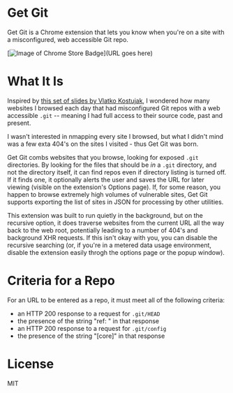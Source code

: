 Get Git
=============

Get Git is a Chrome extension that lets you know when you're on a site with a misconfigured, web accessible Git repo.

[![Image of Chrome Store Badge](https://developer.chrome.com/webstore/images/ChromeWebStore_Badge_v2_340x96.png)](URL goes here)

What It Is
=============
Inspired by [this set of slides by Vlatko Kostujak](http://www.slideshare.net/kost/ripping-web-accessible-git-files), I wondered how many websites I browsed each day that had misconfigured Git repos with a web accessible `.git` -- meaning I had full access to their source code, past and present.

I wasn't interested in nmapping every site I browsed, but what I didn't mind was a few exta 404's on the sites I visited - thus Get Git was born.

Get Git combs websites that you browse, looking for exposed `.git` directories. By looking for the files that should be *in* a `.git` directory, and not the directory itself, it can find repos even if directory listing is turned off. If it finds one, it optionally alerts the user and saves the URL for later viewing (visible on the extension's Options page). If, for some reason, you happen to browse extremely high volumes of vulnerable sites, Get Git supports exporting the list of sites in JSON for processing by other utilities.

This extension was built to run quietly in the background, but on the recursive option, it does traverse websites from the current URL all the way back to the web root, potentially leading to a number of 404's and background XHR requests. If this isn't okay with you, you can disable the recursive searching (or, if you're in a metered data usage environment, disable the extension easily throgh the options page or the popup window).

Criteria for a Repo
=============
For an URL to be entered as a repo, it must meet all of the following criteria:

* an HTTP 200 response to a request for `.git/HEAD`
* the presence of the string "ref: " in that response
* an HTTP 200 response to a request for `.git/config`
* the presence of the string "[core]" in that response

License
=============
MIT